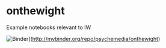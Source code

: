 # onthewight

Example notebooks relevant to IW

![Binder](http://mybinder.org/badge.svg)](http://mybinder.org/repo/psychemedia/onthewight)
